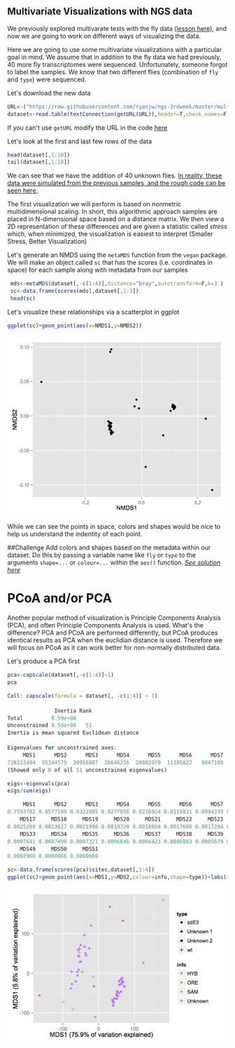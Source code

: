 ## Multivariate Visualizations with NGS data

We previously explored multivarate tests with the fly data [(lesson here)](https://github.com/ryanjw/ngs-3rdweek/blob/master/multivariate-tests/tests.md), and now we are going to work on different ways of visualizing the data. 

Here we are going to use some multivariate visualizations with a particular goal in mind.  We assume that in addition to the fly data we had previously, 40 more fly transcriptomes were sequenced.  Unfortunately, someone forgot to label the samples.  We know that two different flies (combination of `fly` and `type`) were sequenced.  

Let's download the new data
```R
URL<-("https://raw.githubusercontent.com/ryanjw/ngs-3rdweek/master/multivariate-viz/fly_data_with_unknowns.txt")
dataset<-read.table(textConnection(getURL(URL)),header=T,check.names=F,sep="\t")
```
If you can't use `getURL` modify the URL in the code [here](https://github.com/ryanjw/ngs-3rdweek/blob/master/multivariate-tests/alternative-download.md)

Let's look at the first and last few rows of the data

```R
head(dataset[,1:10])
tail(dataset[,1:10])
```

We can see that we have the addition of 40 unknown flies.  [In reality, these data were simulated from the previous samples, and the rough code can be seen here.](https://github.com/ryanjw/ngs-3rdweek/blob/master/multivariate-viz/data-sim.md)

The first visualization we will perform is based on nonmetric multidimensional scaling.  In short, this algorithmic approach samples are placed in N-dimensional space based on a distance matrix.  We then view a 2D representation of these differences and are given a statistic called *stress* which, when minimized, the visualization is easiest to interpret (Smaller Stress, Better Visualization)

Let's generate an NMDS using the `metaMDS` function from the `vegan` package.  We will make an object called `sc` that has the scores (i.e. coordinates in space) for each sample along with metadata from our samples
```R
 mds<-metaMDS(dataset[,-c(1:4)],distance="bray",autotransform=F,k=3 )
 sc<-data.frame(scores(mds),dataset[,1:3])
 head(sc)
 ```

 Let's visualize these relationships via a scatterplot in ggplot
 ```R
 ggplot(sc)+geom_point(aes(x=NMDS1,y=NMDS2))
 ```
 ![alt text](https://raw.githubusercontent.com/ryanjw/ngs-3rdweek/master/multivariate-viz/plain-nmds.jpg)

 While we can see the points in space, colors and shapes would be nice to help us understand the indentity of each point.

 ##Challenge
 Add colors and shapes based on the metadata within our dataset.  Do this by passing a variable name like `fly` or `type` to the arguments `shape=...` or `colour=...` within the `aes()` function. [*See solution here*](https://github.com/ryanjw/ngs-3rdweek/blob/master/multivariate-viz/nmds-soln.md)

 # PCoA and/or PCA

 Another popular method of visualization is Principle Components Analysis (PCA), and often Principle Components Analysis is used.  What's the difference?  PCA and PCoA are performed differently, but PCoA produces identical results as PCA when the euclidian distance is used.  Therefore we will focus on PCoA as it can work better for non-normally distributed data. 

 Let's produce a PCA first
 ```R
pca<-capscale(dataset[,-c(1:4)]~1)
pca
```
```R
Call: capscale(formula = dataset[, -c(1:4)] ~ 1)

               Inertia Rank
Total         9.59e+08     
Unconstrained 9.59e+08   51
Inertia is mean squared Euclidean distance 

Eigenvalues for unconstrained axes:
     MDS1      MDS2      MDS3      MDS4      MDS5      MDS6      MDS7      MDS8 
728233494  55344575  30956887  26646256  20802970  11395822   9047108   8339889 
(Showed only 8 of all 51 unconstrained eigenvalues)
```
```R
eigs<-eigenvals(pca)
eigs/sum(eigs)
```
```R
     MDS1      MDS2      MDS3      MDS4      MDS5      MDS6      MDS7      MDS8      MDS9     MDS10     MDS11     MDS12     MDS13     MDS14     MDS15     MDS16 
0.7593702 0.0577109 0.0322805 0.0277856 0.0216924 0.0118831 0.0094339 0.0086965 0.0073555 0.0068737 0.0055017 0.0043177 0.0038954 0.0038647 0.0029479 0.0029354 
    MDS17     MDS18     MDS19     MDS20     MDS21     MDS22     MDS23     MDS24     MDS25     MDS26     MDS27     MDS28     MDS29     MDS30     MDS31     MDS32 
0.0025209 0.0023627 0.0021998 0.0019720 0.0018604 0.0017608 0.0017294 0.0014893 0.0013986 0.0012682 0.0011862 0.0010923 0.0010440 0.0009666 0.0008388 0.0007844 
    MDS33     MDS34     MDS35     MDS36     MDS37     MDS38     MDS39     MDS40     MDS41     MDS42     MDS43     MDS44     MDS45     MDS46     MDS47     MDS48 
0.0007641 0.0007490 0.0007321 0.0006646 0.0006423 0.0006083 0.0005679 0.0005434 0.0004940 0.0004746 0.0004725 0.0004220 0.0003919 0.0003593 0.0003352 0.0003105 
    MDS49     MDS50     MDS51 
0.0002960 0.0000866 0.0000660 
```
```R
sc<-data.frame(scores(pca)$sites,dataset[,1:4])
ggplot(sc)+geom_point(aes(x=MDS1,y=MDS2,colour=info,shape=type))+labs(x="MDS1 (75.9% of variation explained)",y="MDS1 (5.8% of variation explained)")
```
![alt text](https://github.com/ryanjw/ngs-3rdweek/raw/master/multivariate-viz/pca.jpg)   